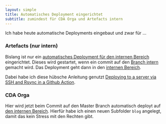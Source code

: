 ```yaml
---
layout: simple
title: Automatisches Deployment eingerichtet
subtitle: zumindest für CDA Orga und Artefacts intern
---
```

Ich habe heute automatische Deployments eingebaut und zwar für …

### Artefacts (nur intern)

Bislang ist nur ein [automatisches Deployment für den internen Bereich](https://github.com/lucascranach/cranach-artefacts/actions) eingerichtet. Dieses wird gestartet, wenn ein commit auf den [Branch intern](https://github.com/lucascranach/cranach-artefacts/tree/intern) gemacht wird. Das Deployment geht dann in den [internen Bereich](http://lucascranach.org/intern/).

Dabei habe ich diese hübsche Anleitung genutzt [Deploying to a server via SSH and Rsync in a Github Action](https://zellwk.com/blog/github-actions-deploy/).

### CDA Orga

Hier wird jetzt beim Commit auf den Master Branch automatisch deployt auf [den internen Bereich](https://lucascranach.org/intern/blog/). Hierfür habe ich einen neuen Subfolder `blog` angelegt, damit das kein Stress mit den Rechten gibt.
